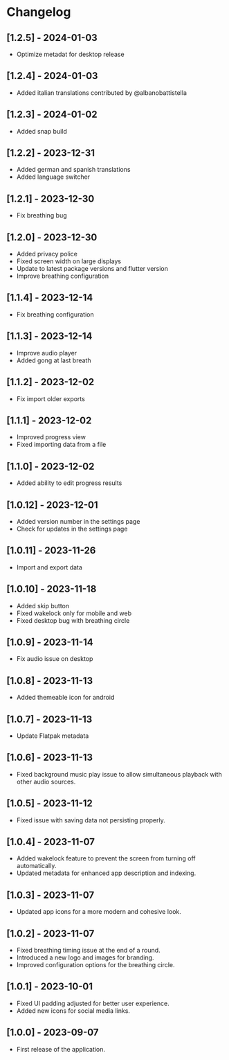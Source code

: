 # Changelog
## [1.2.5] - 2024-01-03
- Optimize metadat for desktop release

## [1.2.4] - 2024-01-03
- Added italian translations contributed by @albanobattistella

## [1.2.3] - 2024-01-02
- Added snap build

## [1.2.2] - 2023-12-31
- Added german and spanish translations
- Added language switcher

## [1.2.1] - 2023-12-30
- Fix breathing bug

## [1.2.0] - 2023-12-30
- Added privacy police
- Fixed screen width on large displays
- Update to latest package versions and flutter version
- Improve breathing configuration

## [1.1.4] - 2023-12-14
- Fix breathing configuration

## [1.1.3] - 2023-12-14
- Improve audio player
- Added gong at last breath

## [1.1.2] - 2023-12-02
- Fix import older exports

## [1.1.1] - 2023-12-02
- Improved progress view
- Fixed importing data from a file

## [1.1.0] - 2023-12-02
- Added ability to edit progress results

## [1.0.12] - 2023-12-01
- Added version number in the settings page
- Check for updates in the settings page

## [1.0.11] - 2023-11-26
- Import and export data

## [1.0.10] - 2023-11-18
- Added skip button
- Fixed wakelock only for mobile and web
- Fixed desktop bug with breathing circle

## [1.0.9] - 2023-11-14
- Fix audio issue on desktop

## [1.0.8] - 2023-11-13
- Added themeable icon for android

## [1.0.7] - 2023-11-13
- Update Flatpak metadata

## [1.0.6] - 2023-11-13
- Fixed background music play issue to allow simultaneous playback with other audio sources.

## [1.0.5] - 2023-11-12
- Fixed issue with saving data not persisting properly.

## [1.0.4] - 2023-11-07
- Added wakelock feature to prevent the screen from turning off automatically.
- Updated metadata for enhanced app description and indexing.

## [1.0.3] - 2023-11-07
- Updated app icons for a more modern and cohesive look.

## [1.0.2] - 2023-11-07
- Fixed breathing timing issue at the end of a round.
- Introduced a new logo and images for branding.
- Improved configuration options for the breathing circle.

## [1.0.1] - 2023-10-01
- Fixed UI padding adjusted for better user experience.
- Added new icons for social media links.

## [1.0.0] - 2023-09-07
- First release of the application.
